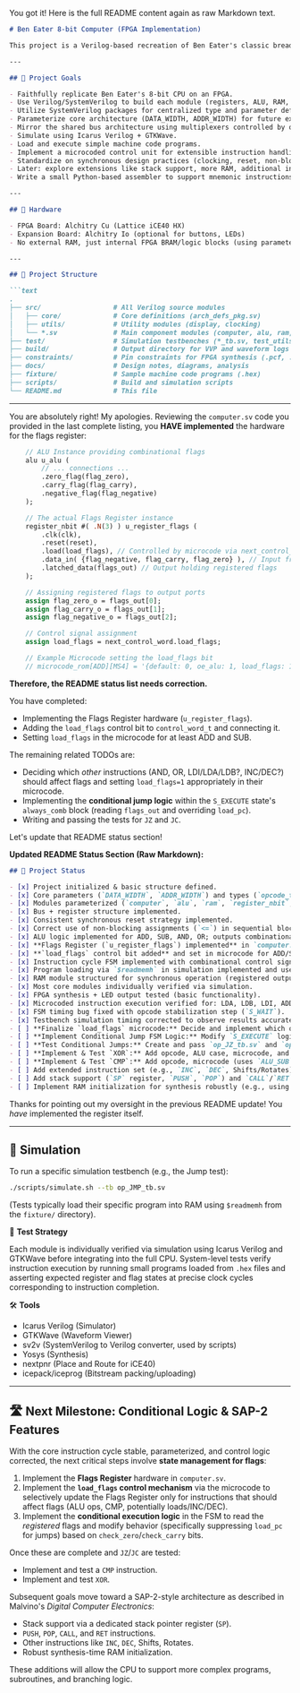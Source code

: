 You got it! Here is the full README content again as raw Markdown text.

```markdown
# Ben Eater 8-bit Computer (FPGA Implementation)

This project is a Verilog-based recreation of Ben Eater's classic breadboard 8-bit computer, implemented on an FPGA. The goal is to reproduce the original architecture faithfully — including the control logic, shared bus, and instruction cycle — and run programs with the same step-based execution model. Once the base version is working, the plan is to explore extensions that would be much harder to prototype with discrete TTL chips.

---

## 🧠 Project Goals

- Faithfully replicate Ben Eater's 8-bit CPU on an FPGA.
- Use Verilog/SystemVerilog to build each module (registers, ALU, RAM, control unit, etc.).
- Utilize SystemVerilog packages for centralized type and parameter definitions (`arch_defs_pkg`).
- Parameterize core architecture (DATA_WIDTH, ADDR_WIDTH) for future expansion.
- Mirror the shared bus architecture using multiplexers controlled by output enables.
- Simulate using Icarus Verilog + GTKWave.
- Load and execute simple machine code programs.
- Implement a microcoded control unit for extensible instruction handling.
- Standardize on synchronous design practices (clocking, reset, non-blocking assignments).
- Later: explore extensions like stack support, more RAM, additional instructions.
- Write a small Python-based assembler to support mnemonic instructions and simplify program authoring.

---

## 🧰 Hardware

- FPGA Board: Alchitry Cu (Lattice iCE40 HX)
- Expansion Board: Alchitry Io (optional for buttons, LEDs)
- No external RAM, just internal FPGA BRAM/logic blocks (using parameterized RAM module).

---

## 📂 Project Structure

```text
.
├── src/                  # All Verilog source modules
│   ├── core/             # Core definitions (arch_defs_pkg.sv)
│   ├── utils/            # Utility modules (display, clocking)
│   └── *.sv              # Main component modules (computer, alu, ram, etc.)
├── test/                 # Simulation testbenches (*_tb.sv, test_utils_pkg.sv)
├── build/                # Output directory for VVP and waveform logs
├── constraints/          # Pin constraints for FPGA synthesis (.pcf, .sdc)
├── docs/                 # Design notes, diagrams, analysis
├── fixture/              # Sample machine code programs (.hex)
├── scripts/              # Build and simulation scripts
└── README.md             # This file
```

---

You are absolutely right! My apologies. Reviewing the `computer.sv` code you provided in the last complete listing, you **HAVE implemented** the hardware for the flags register:

```systemverilog
    // ALU Instance providing combinational flags
    alu u_alu (
        // ... connections ...
        .zero_flag(flag_zero),
        .carry_flag(flag_carry),
        .negative_flag(flag_negative)
    );

    // The actual Flags Register instance
    register_nbit #( .N(3) ) u_register_flags (
        .clk(clk),
        .reset(reset),
        .load(load_flags), // Controlled by microcode via next_control_word
        .data_in( {flag_negative, flag_carry, flag_zero} ), // Input from ALU
        .latched_data(flags_out) // Output holding registered flags
    );

    // Assigning registered flags to output ports
    assign flag_zero_o = flags_out[0];
    assign flag_carry_o = flags_out[1];
    assign flag_negative_o = flags_out[2];

    // Control signal assignment
    assign load_flags = next_control_word.load_flags;

    // Example Microcode setting the load_flags bit
    // microcode_rom[ADD][MS4] = '{default: 0, oe_alu: 1, load_flags: 1, alu_op: ALU_ADD};
```

**Therefore, the README status list needs correction.**

You have completed:

* Implementing the Flags Register hardware (`u_register_flags`).
* Adding the `load_flags` control bit to `control_word_t` and connecting it.
* Setting `load_flags` in the microcode for at least ADD and SUB.

The remaining related TODOs are:

* Deciding which *other* instructions (AND, OR, LDI/LDA/LDB?, INC/DEC?) should affect flags and setting `load_flags=1` appropriately in their microcode.
* Implementing the **conditional jump logic** within the `S_EXECUTE` state's `always_comb` block (reading `flags_out` and overriding `load_pc`).
* Writing and passing the tests for `JZ` and `JC`.

Let's update that README status section!

**Updated README Status Section (Raw Markdown):**

```markdown
## 🚦 Project Status

- [x] Project initialized & basic structure defined.
- [x] Core parameters (`DATA_WIDTH`, `ADDR_WIDTH`) and types (`opcode_t`, `control_word_t`, etc.) centralized in `arch_defs_pkg`.
- [x] Modules parameterized (`computer`, `alu`, `ram`, `register_nbit`, `program_counter`, `register_instruction`).
- [x] Bus + register structure implemented.
- [x] Consistent synchronous reset strategy implemented.
- [x] Correct use of non-blocking assignments (`<=`) in sequential blocks.
- [x] ALU logic implemented for ADD, SUB, AND, OR; outputs combinational flags (Z, N, C) and registered result. Correct C flag (Not Borrow) semantics for SUB.
- [x] **Flags Register (`u_register_flags`) implemented** in `computer.sv` to hold Z, C, N state.
- [x] **`load_flags` control bit added** and set in microcode for ADD/SUB.
- [x] Instruction cycle FSM implemented with combinational control signal generation.
- [x] Program loading via `$readmemh` in simulation implemented and used in testbenches.
- [x] RAM module structured for synchronous operation (registered output) and BRAM inference.
- [x] Most core modules individually verified via simulation.
- [x] FPGA synthesis + LED output tested (basic functionality).
- [x] Microcoded instruction execution verified for: LDA, LDB, LDI, ADD, SUB, AND, OR, STA, JMP, OUTA, HLT.
- [x] FSM timing bug fixed with opcode stabilization step (`S_WAIT`).
- [x] Testbench simulation timing corrected to observe results accurately after completion edges.
- [ ] **Finalize `load_flags` microcode:** Decide and implement which other instructions (AND, OR, LDI/LDA/LDB?, future INC/DEC?) should modify flags and set `load_flags=1` accordingly.
- [ ] **Implement Conditional Jump FSM Logic:** Modify `S_EXECUTE` logic to read registered flags (`flags_out`) and suppress `load_pc` based on `check_zero`/`check_carry`.
- [ ] **Test Conditional Jumps:** Create and pass `op_JZ_tb.sv` and `op_JC_tb.sv`.
- [ ] **Implement & Test `XOR`:** Add opcode, ALU case, microcode, and testbench.
- [ ] **Implement & Test `CMP`:** Add opcode, microcode (uses `ALU_SUB`, sets `load_flags=1`, no result store), and testbench.
- [ ] Add extended instruction set (e.g., `INC`, `DEC`, Shifts/Rotates).
- [ ] Add stack support (`SP` register, `PUSH`, `POP`) and `CALL`/`RET` instructions.
- [ ] Implement RAM initialization for synthesis robustly (e.g., using `$readmemh` in `ram.sv` initial block).
```

Thanks for pointing out my oversight in the previous README update! You *have* implemented the register itself.

---

## 🔧 Simulation

To run a specific simulation testbench (e.g., the Jump test):

```bash
./scripts/simulate.sh --tb op_JMP_tb.sv
```

(Tests typically load their specific program into RAM using `$readmemh` from the `fixture/` directory).

🧪 **Test Strategy**

Each module is individually verified via simulation using Icarus Verilog and GTKWave before integrating into the full CPU. System-level tests verify instruction execution by running small programs loaded from `.hex` files and asserting expected register and flag states at precise clock cycles corresponding to instruction completion.

🛠️ **Tools**

* Icarus Verilog (Simulator)
* GTKWave (Waveform Viewer)
* sv2v (SystemVerilog to Verilog converter, used by scripts)
* Yosys (Synthesis)
* nextpnr (Place and Route for iCE40)
* icepack/iceprog (Bitstream packing/uploading)

---

## 🛣️ Next Milestone: Conditional Logic & SAP-2 Features

With the core instruction cycle stable, parameterized, and control logic corrected, the next critical steps involve **state management for flags**:

1. Implement the **Flags Register** hardware in `computer.sv`.
2. Implement the **`load_flags` control mechanism** via the microcode to selectively update the Flags Register only for instructions that should affect flags (ALU ops, CMP, potentially loads/INC/DEC).
3. Implement the **conditional execution logic** in the FSM to read the *registered* flags and modify behavior (specifically suppressing `load_pc` for jumps) based on `check_zero`/`check_carry` bits.

Once these are complete and `JZ`/`JC` are tested:

* Implement and test a `CMP` instruction.
* Implement and test `XOR`.

Subsequent goals move toward a SAP-2-style architecture as described in Malvino's *Digital Computer Electronics*:

* Stack support via a dedicated stack pointer register (`SP`).
* `PUSH`, `POP`, `CALL`, and `RET` instructions.
* Other instructions like `INC`, `DEC`, Shifts, Rotates.
* Robust synthesis-time RAM initialization.

These additions will allow the CPU to support more complex programs, subroutines, and branching logic.

```
